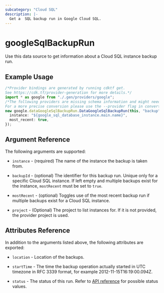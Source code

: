 ```yaml
---
subcategory: "Cloud SQL"
description: |-
  Get a  SQL backup run in Google Cloud SQL.
---
```


# googleSqlBackupRun

Use this data source to get information about a Cloud SQL instance backup run.

## Example Usage

```typescript
/*Provider bindings are generated by running cdktf get.
See https://cdk.tf/provider-generation for more details.*/
import * as google from "./.gen/providers/google";
/*The following providers are missing schema information and might need manual adjustments to synthesize correctly: google.
For a more precise conversion please use the --provider flag in convert.*/
new google.dataGoogleSqlBackupRun.DataGoogleSqlBackupRun(this, "backup", {
  instance: "${google_sql_database_instance.main.name}",
  most_recent: true,
});

```

## Argument Reference

The following arguments are supported:

*   `instance` - (required) The name of the instance the backup is taken from.

*   `backupId` - (optional) The identifier for this backup run. Unique only for a specific Cloud SQL instance.
    If left empty and multiple backups exist for the instance, `mostRecent` must be set to `true`.

*   `mostRecent` - (optional) Toggles use of the most recent backup run if multiple backups exist for a
    Cloud SQL instance.

*   `project` - (Optional) The project to list instances for. If it
    is not provided, the provider project is used.

## Attributes Reference

In addition to the arguments listed above, the following attributes are exported:

*   `location` -  Location of the backups.

*   `startTime` - The time the backup operation actually started in UTC timezone in RFC 3339 format, for
    example 2012-11-15T16:19:00.094Z.

*   `status` - The status of this run. Refer to [API reference](https://cloud.google.com/sql/docs/mysql/admin-api/rest/v1beta4/backupRuns#SqlBackupRunStatus) for possible status values.
